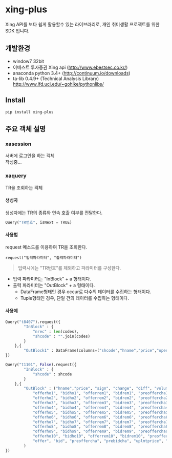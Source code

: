 # xing-plus
Xing API를 보다 쉽게 활용할수 있는 라이브러리로, 개인 취미생활 프로젝트를 위한 SDK 입니다.

## 개발환경
 - window7 32bit
 - 이베스트 투자증권 Xing api (http://www.ebestsec.co.kr/)
 - anaconda python 3.4+ (http://continuum.io/downloads)
 - ta-lib 0.4.9+ (Technical Analysis Library) http://www.lfd.uci.edu/~gohlke/pythonlibs/

## Install
```
pip install xing-plus
```

## 주요 객체 설명
### xasession
서버에 로그인을 하는 객체  
작성중...

### xaquery
TR을 조회하는 객체
#### 생성자
생성자에는 TR의 종류와 연속 호출 여부를 전달한다.
```python
Query("TR번호", isNext = TRUE)
```
#### 사용법
request 메소드를 이용하여 TR을 조회한다.
```
request("입력파라미터", "출력파라미터")
```

> 입력시에는 "TR번호"를 제외하고 파라미터를 구성한다.
 - 입력 파라미터는 "InBlock" + a 형태이다.  
 - 출력 파라미터는 "OutBlock" + a 형태이다.  
    - DataFrame형태인 경우 occur로 다수의 데이터를 수집하는 형태이다.
    - Tuple형태인 경우, 단일 건의 데이터를 수집하는 형태이다.  

#### 사용예
```python
Query("t8407").request({
		"InBlock" : {
			"nrec" : len(codes),
			"shcode" : "".join(codes)
		}
	},{
		"OutBlock1" : DataFrame(columns=("shcode","hname","price","open","high","low","sign","change","diff","volume"))
})

Query("t1101", False).request({
		"InBlock" : {
			"shcode" : shcode
		}
	},{
		"OutBlock" : ("hname","price", "sign", "change", "diff", "volume", "jnilclose",
			"offerho1", "bidho1", "offerrem1", "bidrem1", "preoffercha1","prebidcha1",
			"offerho2", "bidho2", "offerrem2", "bidrem2", "preoffercha2","prebidcha2",
			"offerho3", "bidho3", "offerrem3", "bidrem3", "preoffercha3","prebidcha3",
			"offerho4", "bidho4", "offerrem4", "bidrem4", "preoffercha4","prebidcha4",
			"offerho5", "bidho5", "offerrem5", "bidrem5", "preoffercha5","prebidcha5",
			"offerho6", "bidho6", "offerrem6", "bidrem6", "preoffercha6","prebidcha6",
			"offerho7", "bidho7", "offerrem7", "bidrem7", "preoffercha7","prebidcha7",
			"offerho8", "bidho8", "offerrem8", "bidrem8", "preoffercha8","prebidcha8",
			"offerho9", "bidho9", "offerrem9", "bidrem9", "preoffercha9","prebidcha9",
			"offerho10", "bidho10", "offerrem10", "bidrem10", "preoffercha10","prebidcha10",
			"offer", "bid", "preoffercha", "prebidcha", "uplmtprice", "dnlmtprice", "open", "high", "low", "ho_status", "hotime"
		)
})
```